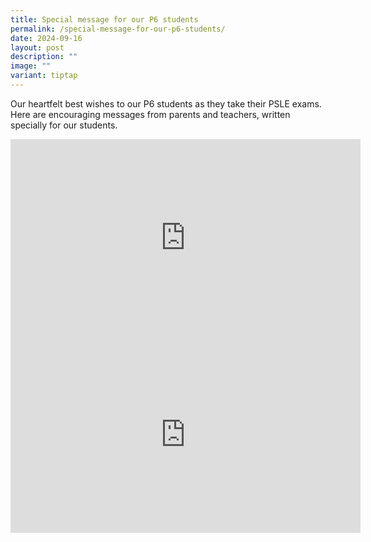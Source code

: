 ```yaml
---
title: Special message for our P6 students
permalink: /special-message-for-our-p6-students/
date: 2024-09-16
layout: post
description: ""
image: ""
variant: tiptap
---
```

<p>Our heartfelt best wishes to our P6 students as they take their PSLE exams.
Here are encouraging messages from parents and teachers, written specially
for our students.</p>
<div class="iframe-wrapper">
<iframe height="315" width="560" allowfullscreen="true" frameborder="0" src="https://www.youtube.com/embed/Hm70cSX2d8I?si=-gcyi2uBb7ZhIHet"></iframe>
</div>
<div class="iframe-wrapper">
<iframe height="315" width="560" allowfullscreen="true" frameborder="0" src="https://www.youtube.com/embed/vevtp0QrsUk?si=MDSAB2aRnnH9fMdj"></iframe>
</div>
<p></p>